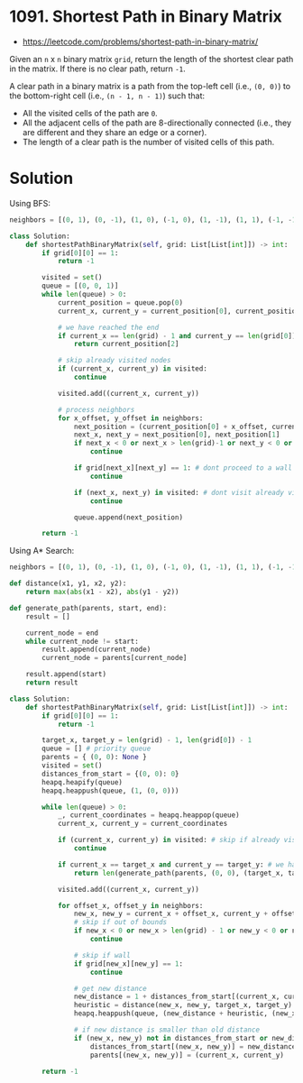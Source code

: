# 1091. Shortest Path in Binary Matrix

- https://leetcode.com/problems/shortest-path-in-binary-matrix/

Given an `n` x `n` binary matrix `grid`, return the length of the shortest clear path in the matrix. If there is no clear path, return `-1`.

A clear path in a binary matrix is a path from the top-left cell (i.e., `(0, 0)`) to the bottom-right cell (i.e., `(n - 1, n - 1)`) such that:

- All the visited cells of the path are `0`.
- All the adjacent cells of the path are 8-directionally connected (i.e., they are different and they share an edge or a corner).
- The length of a clear path is the number of visited cells of this path.

# Solution

Using BFS:

```python
neighbors = [(0, 1), (0, -1), (1, 0), (-1, 0), (1, -1), (1, 1), (-1, -1), (-1, 1)]

class Solution:
    def shortestPathBinaryMatrix(self, grid: List[List[int]]) -> int:
        if grid[0][0] == 1:
            return -1

        visited = set()
        queue = [(0, 0, 1)]
        while len(queue) > 0:
            current_position = queue.pop(0)
            current_x, current_y = current_position[0], current_position[1]

            # we have reached the end
            if current_x == len(grid) - 1 and current_y == len(grid[0]) - 1:
                return current_position[2]

            # skip already visited nodes
            if (current_x, current_y) in visited:
                continue

            visited.add((current_x, current_y))

            # process neighbors
            for x_offset, y_offset in neighbors:
                next_position = (current_position[0] + x_offset, current_position[1] + y_offset, current_position[2] + 1)
                next_x, next_y = next_position[0], next_position[1]
                if next_x < 0 or next_x > len(grid)-1 or next_y < 0 or next_y > len(grid[0])-1: # dont proceed if out of bounds
                    continue

                if grid[next_x][next_y] == 1: # dont proceed to a wall
                    continue

                if (next_x, next_y) in visited: # dont visit already visited nodes
                    continue

                queue.append(next_position)

        return -1
```

Using A\* Search:

```python
neighbors = [(0, 1), (0, -1), (1, 0), (-1, 0), (1, -1), (1, 1), (-1, -1), (-1, 1)]

def distance(x1, y1, x2, y2):
    return max(abs(x1 - x2), abs(y1 - y2))

def generate_path(parents, start, end):
    result = []

    current_node = end
    while current_node != start:
        result.append(current_node)
        current_node = parents[current_node]

    result.append(start)
    return result

class Solution:
    def shortestPathBinaryMatrix(self, grid: List[List[int]]) -> int:
        if grid[0][0] == 1:
            return -1

        target_x, target_y = len(grid) - 1, len(grid[0]) - 1
        queue = [] # priority queue
        parents = { (0, 0): None }
        visited = set()
        distances_from_start = {(0, 0): 0}
        heapq.heapify(queue)
        heapq.heappush(queue, (1, (0, 0)))

        while len(queue) > 0:
            _, current_coordinates = heapq.heappop(queue)
            current_x, current_y = current_coordinates

            if (current_x, current_y) in visited: # skip if already visited
                continue

            if current_x == target_x and current_y == target_y: # we have reached the target
                return len(generate_path(parents, (0, 0), (target_x, target_y)))

            visited.add((current_x, current_y))

            for offset_x, offset_y in neighbors:
                new_x, new_y = current_x + offset_x, current_y + offset_y
                # skip if out of bounds
                if new_x < 0 or new_x > len(grid) - 1 or new_y < 0 or new_y > len(grid[0]) - 1:
                    continue

                # skip if wall
                if grid[new_x][new_y] == 1:
                    continue

                # get new distance
                new_distance = 1 + distances_from_start[(current_x, current_y)]
                heuristic = distance(new_x, new_y, target_x, target_y)
                heapq.heappush(queue, (new_distance + heuristic, (new_x, new_y)))

                # if new distance is smaller than old distance
                if (new_x, new_y) not in distances_from_start or new_distance < distances_from_start[(new_x, new_y)]:
                    distances_from_start[(new_x, new_y)] = new_distance
                    parents[(new_x, new_y)] = (current_x, current_y)

        return -1
```
